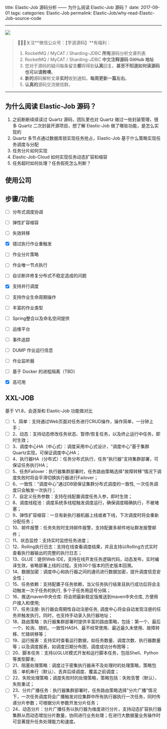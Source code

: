 title: Elastic-Job 源码分析 —— 为什么阅读 Elastic-Job 源码？
date: 2017-09-01
tags:
categories: Elastic-Job
permalink: Elastic-Job/why-read-Elastic-Job-source-code

-------

![](http://www.yunai.me/images/common/wechat_mp_2017_07_31.jpg)

> 🙂🙂🙂关注**微信公众号：【芋道源码】**有福利：  
> 1. RocketMQ / MyCAT / Sharding-JDBC **所有**源码分析文章列表  
> 2. RocketMQ / MyCAT / Sharding-JDBC **中文注释源码 GitHub 地址**  
> 3. 您对于源码的疑问每条留言**都**将得到**认真**回复。**甚至不知道如何读源码也可以请教噢**。  
> 4. **新的**源码解析文章**实时**收到通知。**每周更新一篇左右**。  
> 5. **认真的**源码交流微信群。

-------


## 为什么阅读 Elastic-Job 源码？

1. 之前断断续续读过 Quartz 源码，团队里也对 Quartz 做过一些封装管理，很多 Quartz 二次封装开源项目，想了解 Elastic-Job 做了哪些功能，是怎么实现的
2. Quartz 多节点通过数据库锁实现任务抢占，Elastic-Job 基于什么策略实现任务调度与分配
3. 任务分片如何实现
4. Elastic-Job-Cloud 如何实现任务动态扩容和缩容
5. 任务超时如何处理？任务假死怎么判断？

## 使用公司

## 步骤/功能

* [ ] 分布式调度协调
* [ ] 弹性扩容缩容
* [ ] 失效转移
* [x] 错过执行作业重触发
* [ ] 作业分片策略
* [ ] 作业唯一节点执行
* [ ] 自诊断并修复分布式不稳定造成的问题
* [x] 支持并行调度
* [ ] 支持作业生命周期操作
* [ ] 丰富的作业类型
* [ ] Spring整合以及命名空间提供
* [ ] 运维平台
* [ ] 事件追踪
* [ ] DUMP 作业运行信息
* [ ] 作业监听器
* [ ] 基于 Docker 的进程隔离（TBD）
* [x] 高可用


## XXL-JOB 

基于 V1.8，会逐渐和 Elastic-Job 功能做对比

* [ ] 1、简单：支持通过Web页面对任务进行CRUD操作，操作简单，一分钟上手；
* [ ] 2、动态：支持动态修改任务状态、暂停/恢复任务，以及终止运行中任务，即时生效；
* [ ] 3、调度中心HA（中心式）：调度采用中心式设计，“调度中心”基于集群Quartz实现，可保证调度中心HA；
* [ ] 4、执行器HA（分布式）：任务分布式执行，任务"执行器"支持集群部署，可保证任务执行HA；
* [ ] 5、任务Failover：执行器集群部署时，任务路由策略选择"故障转移"情况下调度失败时将会平滑切换执行器进行Failover；
* [ ] 6、一致性：“调度中心”通过DB锁保证集群分布式调度的一致性, 一次任务调度只会触发一次执行；
* [ ] 7、自定义任务参数：支持在线配置调度任务入参，即时生效；
* [ ] 8、调度线程池：调度系统多线程触发调度运行，确保调度精确执行，不被堵塞；
* [ ] 9、弹性扩容缩容：一旦有新执行器机器上线或者下线，下次调度时将会重新分配任务；
* [ ] 10、邮件报警：任务失败时支持邮件报警，支持配置多邮件地址群发报警邮件；
* [ ] 11、状态监控：支持实时监控任务进度；
* [ ] 12、Rolling执行日志：支持在线查看调度结果，并且支持以Rolling方式实时查看执行器输出的完整的执行日志；
* [ ] 13、GLUE：提供Web IDE，支持在线开发任务逻辑代码，动态发布，实时编译生效，省略部署上线的过程。支持30个版本的历史版本回溯。
* [ ] 14、数据加密：调度中心和执行器之间的通讯进行数据加密，提升调度信息安全性；
* [ ] 15、任务依赖：支持配置子任务依赖，当父任务执行结束且执行成功后将会主动触发一次子任务的执行, 多个子任务用逗号分隔；
* [ ] 16、推送maven中央仓库: 将会把最新稳定版推送到maven中央仓库, 方便用户接入和使用;
* [ ] 17、任务注册: 执行器会周期性自动注册任务, 调度中心将会自动发现注册的任务并触发执行。同时，也支持手动录入执行器地址；
* [ ] 18、路由策略：执行器集群部署时提供丰富的路由策略，包括：第一个、最后一个、轮询、随机、一致性HASH、最不经常使用、最近最久未使用、故障转移、忙碌转移等；
* [ ] 19、运行报表：支持实时查看运行数据，如任务数量、调度次数、执行器数量等；以及调度报表，如调度日期分布图，调度成功分布图等；
* [ ] 20、脚本任务：支持以GLUE模式开发和运行脚本任务，包括Shell、Python等类型脚本;
* [ ] 21、阻塞处理策略：调度过于密集执行器来不及处理时的处理策略，策略包括：单机串行（默认）、丢弃后续调度、覆盖之前调度；
* [ ] 22、失败处理策略；调度失败时的处理策略，策略包括：失败告警（默认）、失败重试；
* [ ] 23、分片广播任务：执行器集群部署时，任务路由策略选择"分片广播"情况下，一次任务调度将会广播触发对应集群中所有执行器执行一次任务，同时传递分片参数；可根据分片参数开发分片任务；
* [ ] 24、动态分片：分片广播任务以执行器为维度进行分片，支持动态扩容执行器集群从而动态增加分片数量，协同进行业务处理；在进行大数据量业务操作时可显著提升任务处理能力和速度。